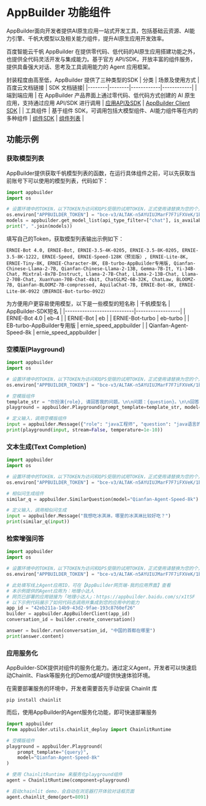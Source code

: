 # AppBuilder 功能组件
AppBuilder面向开发者提供AI原生应用一站式开发工具，包括基础云资源、AI能力引擎、千帆大模型以及相关能力组件，提升AI原生应用开发效率。

百度智能云千帆 AppBuilder 在提供零代码、低代码的AI原生应用搭建功能之外，也提供全代码灵活开发与集成能力。基于官方 API/SDK，开放丰富的组件服务，提供具备强大对话、思考及工具调用能力的 Agent 应用框架。

封装程度由高至低，AppBuilder 提供了三种类型的SDK
| 分类   | 场景及使用方式   | 百度云文档链接         | SDK 文档链接|
|--------|--------|------------|------------|
| 端到端应用 | 在 AppBuilder 产品界面上通过零代码、低代码方式创建的 AI 原生应用，支持通过应用 API/SDK 进行调用 | [应用API及SDK](https://cloud.baidu.com/doc/AppBuilder/s/Plvggbuzc) | [AppBuilder Client SDK](https://github.com/baidubce/app-builder/blob/master/docs/BasisModule/Platform/Application/appbuilder_client.md) |
| 工具组件 | 基于组件 SDK，可调用包括大模型组件、AI能力组件等在内的多种组件 | [组件SDK](https://cloud.baidu.com/doc/AppBuilder/s/Glqb6dfiz) | [组件列表](https://cloud.baidu.com/doc/AppBuilder/s/Glqb6dfiz#3%E3%80%81%E5%BC%80%E9%80%9A%E7%BB%84%E4%BB%B6%E6%9C%8D%E5%8A%A1) |


## 功能示例


### 获取模型列表

AppBuilder提供获取千帆模型列表的函数，在运行具体组件之前，可以先获取当前账号下可以使用的模型列表，代码如下：
``` python
import appbuilder
import os

# 设置环境中的TOKEN，以下TOKEN为访问和QPS受限的试用TOKEN，正式使用请替换为您的个人TOKEN
os.environ["APPBUILDER_TOKEN"] = "bce-v3/ALTAK-n5AYUIUJMarF7F7iFXVeK/1bf65eed7c8c7efef9b11388524fa1087f90ea58"
models = appbuilder.get_model_list(api_type_filter=["chat"], is_available=True)
print(", ".join(models))
```

填写自己的Token，获取模型列表输出示例如下：
``` shell
ERNIE-Bot 4.0, ERNIE-Bot, ERNIE-3.5-4K-0205, ERNIE-3.5-8K-0205, ERNIE-3.5-8K-1222, ERNIE-Speed, ERNIE-Speed-128K（预览版）, ERNIE-Lite-8K, ERNIE-Tiny-8K, ERNIE-Character-8K, EB-turbo-AppBuilder专用版, Qianfan-Chinese-Llama-2-7B, Qianfan-Chinese-Llama-2-13B, Gemma-7B-It, Yi-34B-Chat, Mixtral-8x7B-Instruct, Llama-2-7B-Chat, Llama-2-13B-Chat, Llama-2-70B-Chat, XuanYuan-70B-Chat-4bit, ChatGLM2-6B-32K, ChatLaw, BLOOMZ-7B, Qianfan-BLOOMZ-7B-compressed, AquilaChat-7B, ERNIE-Bot-8K, ERNIE-Lite-8K-0922（原ERNIE-Bot-turbo-0922）
```

为方便用户更容易使用模型，以下是一些模型的短名称
| 千帆模型名                   | AppBuilder-SDK短名 |
|----------------------------|------------------|
| ERNIE-Bot 4.0              |       eb-4       |
| ERNIE-Bot                  |       eb         |
| ERNIE-Bot-turbo            |       eb-turbo   |
| EB-turbo-AppBuilder专用版   |       ernie_speed_appbuilder           |
| Qianfan-Agent-Speed-8k   |       ernie_speed_appbuilder           |



### 空模版(Playground)
```python
import appbuilder
import os

# 设置环境中的TOKEN，以下TOKEN为访问和QPS受限的试用TOKEN，正式使用请替换为您的个人TOKEN
os.environ["APPBUILDER_TOKEN"] = "bce-v3/ALTAK-n5AYUIUJMarF7F7iFXVeK/1bf65eed7c8c7efef9b11388524fa1087f90ea58"

# 空模版组件
template_str = "你扮演{role}, 请回答我的问题。\n\n问题：{question}。\n\n回答："
playground = appbuilder.Playground(prompt_template=template_str, model="Qianfan-Agent-Speed-8k")

# 定义输入，调用空模版组件
input = appbuilder.Message({"role": "java工程师", "question": "java语言的内存回收机制是什么"})
print(playground(input, stream=False, temperature=1e-10))

```

### 文本生成(Text Completion)
```python
import appbuilder
import os

# 设置环境中的TOKEN，以下TOKEN为访问和QPS受限的试用TOKEN，正式使用请替换为您的个人TOKEN
os.environ["APPBUILDER_TOKEN"] = "bce-v3/ALTAK-n5AYUIUJMarF7F7iFXVeK/1bf65eed7c8c7efef9b11388524fa1087f90ea58"

# 相似问生成组件
similar_q = appbuilder.SimilarQuestion(model="Qianfan-Agent-Speed-8k")

# 定义输入，调用相似问生成
input = appbuilder.Message("我想吃冰淇淋，哪里的冰淇淋比较好吃？")
print(similar_q(input))

```

### 检索增强问答
```python
import appbuilder
import os

# 设置环境中的TOKEN，以下TOKEN为访问和QPS受限的试用TOKEN，正式使用请替换为您的个人TOKEN
os.environ["APPBUILDER_TOKEN"] = "bce-v3/ALTAK-n5AYUIUJMarF7F7iFXVeK/1bf65eed7c8c7efef9b11388524fa1087f90ea58"

# 此处填写线上Agent应用ID，可在【AppBuilder网页端-我的应用界面】查看
# 本示例提供的Agent应用为：地理小达人
# 网页已部署的应用链接为「地理小达人」：https://appbuilder.baidu.com/s/x1tSF
# 以下示例代码展示了如何代码态调用并集成到您的应用中的能力
app_id = "42eb211a-14b9-43d2-9fae-193c8760ef26"
builder = appbuilder.AppBuilderClient(app_id)
conversation_id = builder.create_conversation()

answer = builder.run(conversation_id, "中国的首都在哪里")
print(answer.content)
```

### 应用服务化

AppBuilder-SDK提供对组件的服务化能力。通过定义Agent，开发者可以快速启动Chainlit、Flask等服务化的Demo或API提供快速体验环境。

在需要部署服务的环境中，开发者需要首先手动安装 Chainlit 库

```shell
pip install chainlit
```
而后，使用AppBuilder的Agent服务化功能，即可快速部署服务

```python
import appbuilder
from appbuilder.utils.chainlit_deploy import ChainlitRuntime

# 空模版组件
playground = appbuilder.Playground(
    prompt_template="{query}",
    model="Qianfan-Agent-Speed-8k"
)

# 使用 ChainlitRuntime 来服务化playground组件
agent = ChainlitRuntime(component=playground)

# 启动chainlit demo，会自动在浏览器打开体验对话框页面
agent.chainlit_demo(port=8091)
```